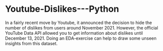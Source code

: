 # Youtube-Dislikes---Python

In a fairly recent move by Youtube, it announced the decision to hide the number of dislikes from users around November 2021. However, the official YouTube Data API allowed you to get information about dislikes until December 13, 2021. Doing an EDA-exercise can help to draw some unseen insights from this dataset.
